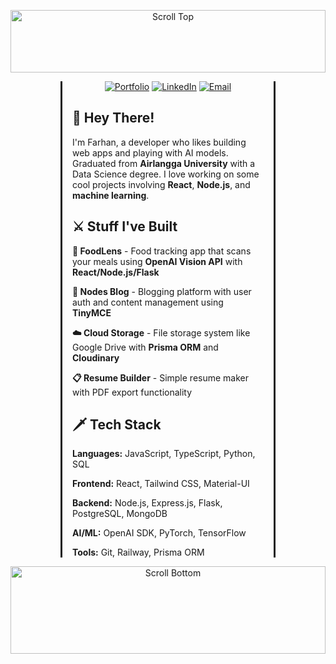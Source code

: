 <p align="center">
  <img src="https://res.cloudinary.com/dgndmndq3/image/upload/v1748354693/top-scroll-2_q7uhcr.png" alt="Scroll Top" width="100%" height="100" />
</p>

<div style="margin-left: 5rem; margin-right: 5rem; border-left: 3px solid ; border-right: 3px solid; padding-left: 1rem; padding-right: 1rem;">

<div align="center">

[![Portfolio](https://img.shields.io/badge/🏰_Castle-farhanm.site-gold?style=for-the-badge)](https://farhanm.site/)
[![LinkedIn](https://img.shields.io/badge/🤝_Guild-LinkedIn-blue?style=for-the-badge)](https://linkedin.com/in/muhamma-farhan-m)
[![Email](https://img.shields.io/badge/📜_Raven-Email-red?style=for-the-badge)](mailto:farhanmaulana.dev@gmail.com)

</div>

## 📜 **Hey There!**

I'm Farhan, a developer who likes building web apps and playing with AI models. Graduated from **Airlangga University** with a Data Science degree. I love working on some cool projects involving **React**, **Node.js**, and **machine learning**.

## ⚔️ **Stuff I've Built**

**🔮 FoodLens** - Food tracking app that scans your meals using **OpenAI Vision API** with **React/Node.js/Flask**

**📰 Nodes Blog** - Blogging platform with user auth and content management using **TinyMCE**

**☁️ Cloud Storage** - File storage system like Google Drive with **Prisma ORM** and **Cloudinary**

**📋 Resume Builder** - Simple resume maker with PDF export functionality

## 🗡️ **Tech Stack**

**Languages:** JavaScript, TypeScript, Python, SQL

**Frontend:** React, Tailwind CSS, Material-UI

**Backend:** Node.js, Express.js, Flask, PostgreSQL, MongoDB

**AI/ML:** OpenAI SDK, PyTorch, TensorFlow

**Tools:** Git, Railway, Prisma ORM

</div>

<p align="center">
  <img src="https://res.cloudinary.com/dgndmndq3/image/upload/v1748354693/bottom-scroll-2_n1cf7j.png" alt="Scroll Bottom" width="100%" height="140" />
</p>
